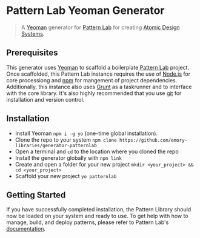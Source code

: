 # Pattern Lab Yeoman Generator

> A [Yeoman][Yeoman] generator for [Pattern Lab][Pattern Lab] for creating [Atomic Design Systems][Atomic Design].

## Prerequisites

This generator uses [Yeoman][Yeoman] to scaffold a boilerplate [Pattern Lab][Pattern Lab] project. Once scaffolded, this Pattern Lab instance requires the use of [Node.js][Node.js] for core processiong and [npm][npm] for mangement of project dependencies. Additionally, this instance also uses [Grunt][Grunt] as a taskrunner and to interface with the core library. It's also highly recommended that you use [git][git] for installation and version control.

## Installation

- Install Yeoman `npm i -g yo` (one-time global installation).
- Clone the repo to your system `npm clone https://github.com/emory-libraries/generator-patternlab`
- Open a terminal and `cd` to the location where you cloned the repo
- Install the generator globally with `npm link`
- Create and open a folder for your new project `mkdir <your_project> && cd <your_project>`
- Scaffold your new project `yo patternlab`

## Getting Started

If you have successfully completed installation, the Pattern Library should now be loaded on your system and ready to use. To get help with how to manage, build, and deploy patterns, please refer to Pattern Lab's [documentation][Docs]. 

[Yeoman]: yeoman.io
[Node.js]: nodejs.org
[npm]: npmjs.com
[Grunt]: gruntjs.com
[git]: git-scm.com
[Pattern Lab]: patternlab.io
[Docs]: patternlab.io/docs
[Atomic Design]: atomicdesign.bradfrost.dom
